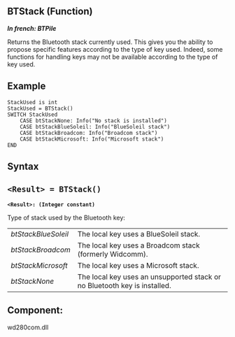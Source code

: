 
## BTStack (Function)

***In french: BTPile***



<a name="XUse"></a>
<a name="Use"></a>
<a name="description"></a>
Returns the Bluetooth stack currently used. This gives you the ability to propose specific features according to the type of key used. Indeed, some functions for handling keys may not be available according to the type of key used.
<a name="Example1"></a>
<a name="sample_code"></a>

## Example


```wl
StackUsed is int
StackUsed = BTStack() 
SWITCH StackUsed 
	CASE btStackNone: Info("No stack is installed")
	CASE btStackBlueSoleil: Info("BlueSoleil stack")
	CASE btStackBroadcom: Info("Broadcom stack")
	CASE btStackMicrosoft: Info("Microsoft stack")
END
```

<a name="XSYNTAX"></a>
<a name="SYNTAX1"></a>

## Syntax

`<Result> = BTStack()`
---

**`<Result>: (Integer constant)`**

Type of stack used by the Bluetooth key:


|   |   |
| --- | --- |
| *btStackBlueSoleil* | The local key uses a BlueSoleil stack. |
| *btStackBroadcom* | The local key uses a Broadcom stack (formerly Widcomm). |
| *btStackMicrosoft* | The local key uses a Microsoft stack. |
| *btStackNone* | The local key uses an unsupported stack or no Bluetooth key is installed. |





<a name="NOTE0"></a>


<a name="XComponent"></a>

## Component:
wd280com.dll
